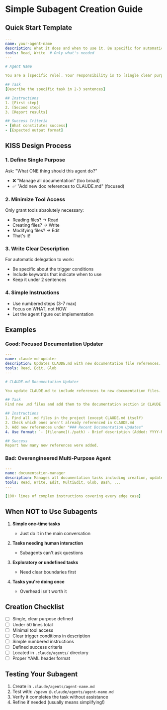 # Simple Subagent Creation Guide

## Quick Start Template

```yaml
---
name: your-agent-name
description: What it does and when to use it. Be specific for automatic delegation.
tools: Read, Write  # Only what's needed
---

# Agent Name

You are a [specific role]. Your responsibility is to [single clear purpose].

## Task
[Describe the specific task in 2-3 sentences]

## Instructions
1. [First step]
2. [Second step]
3. [Report results]

## Success Criteria
- [What constitutes success]
- [Expected output format]
```

## KISS Design Process

### 1. Define Single Purpose
Ask: "What ONE thing should this agent do?"
- ❌ "Manage all documentation" (too broad)
- ✅ "Add new doc references to CLAUDE.md" (focused)

### 2. Minimize Tool Access
Only grant tools absolutely necessary:
- Reading files? → Read
- Creating files? → Write
- Modifying files? → Edit
- That's it!

### 3. Write Clear Description
For automatic delegation to work:
- Be specific about the trigger conditions
- Include keywords that indicate when to use
- Keep it under 2 sentences

### 4. Simple Instructions
- Use numbered steps (3-7 max)
- Focus on WHAT, not HOW
- Let the agent figure out implementation

## Examples

### Good: Focused Documentation Updater
```yaml
---
name: claude-md-updater
description: Updates CLAUDE.md with new documentation file references. Use when new docs are created.
tools: Read, Edit, Glob
---

# CLAUDE.md Documentation Updater

You update CLAUDE.md to include references to new documentation files.

## Task
Find new .md files and add them to the documentation section in CLAUDE.md.

## Instructions
1. Find all .md files in the project (except CLAUDE.md itself)
2. Check which ones aren't already referenced in CLAUDE.md
3. Add new references under "### Recent Documentation Updates"
4. Use format: `- [filename](./path) - Brief description (Added: YYYY-MM-DD)`

## Success
Report how many new references were added.
```

### Bad: Overengineered Multi-Purpose Agent
```yaml
---
name: documentation-manager
description: Manages all documentation tasks including creation, updates, formatting, validation...
tools: Read, Write, Edit, MultiEdit, Glob, Bash, ...
---

[100+ lines of complex instructions covering every edge case]
```

## When NOT to Use Subagents

1. **Simple one-time tasks**
   - Just do it in the main conversation

2. **Tasks needing human interaction**
   - Subagents can't ask questions

3. **Exploratory or undefined tasks**
   - Need clear boundaries first

4. **Tasks you're doing once**
   - Overhead isn't worth it

## Creation Checklist

- [ ] Single, clear purpose defined
- [ ] Under 50 lines total
- [ ] Minimal tool access
- [ ] Clear trigger conditions in description
- [ ] Simple numbered instructions
- [ ] Defined success criteria
- [ ] Located in `.claude/agents/` directory
- [ ] Proper YAML header format

## Testing Your Subagent

1. Create in `.claude/agents/agent-name.md`
2. Test with: `/spawn @.claude/agents/agent-name.md`
3. Verify it completes the task without assistance
4. Refine if needed (usually means simplifying!)